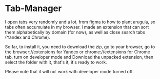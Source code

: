 # Tab-Manager

I open tabs very randomly and a lot, from figma to how to plant arugula, so tabs often accumulate in my browser. I made an extension that can sort them alphabetically by domain (for now), as well as close search tabs (Yandex and Chrome).

So far, to install it, you need to download the zip, go to your browser, go to the browser://extensions for Yandex or chrome://extensions for Chrome tab, turn on developer mode and Download the unpacked extension, then select the folder with it, that's it, it's ready to work.

Please note that it will not work with developer mode turned off.

